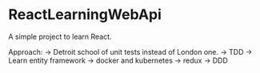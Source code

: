 # ReactLearningWebApi

A simple project to learn React.

Approach:
-> Detroit school of unit tests instead of London one.
-> TDD
-> Learn entity framework
-> docker and kubernetes
-> redux
-> DDD

